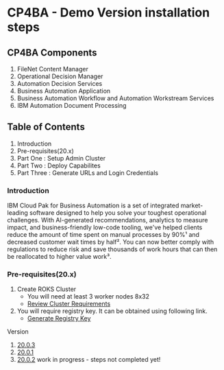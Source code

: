 # CP4BA - Demo Version installation steps

## CP4BA Components
1) FileNet Content Manager 
2) Operational Decision Manager 
3) Automation Decision Services 
4) Business Automation Application 
5) Business Automation Workflow and Automation Workstream Services
6) IBM Automation Document Processing

## Table of Contents
1. Introduction
2. Pre-requisites(20.x)
3. Part One : Setup Admin Cluster
4. Part Two : Deploy Capabilites
5. Part Three : Generate URLs and Login Credentials

### Introduction
IBM Cloud Pak for Business Automation is a set of integrated market-leading software designed to help you solve your toughest operational challenges. With AI-generated recommendations, analytics to measure impact, and business-friendly low-code tooling, we've helped clients reduce the amount of time spent on manual processes by 90%¹ and decreased customer wait times by half². You can now better comply with regulations to reduce risk and save thousands of work hours that can then be reallocated to higher value work³.

### Pre-requisites(20.x)
1. Create ROKS Cluster </br>
   - You will need at least 3 worker nodes 8x32 </br>
   - [Review Cluster Requirements](https://www.ibm.com/docs/en/cloud-paks/cp-biz-automation/20.0.x?topic=deployment-identifying-infrastructure-requirements)
2. You will require registry key. It can be obtained using following link.</br>
   - [Generate Registry Key](https://myibm.ibm.com/products-services/containerlibrary)

Version
1. [20.0.3](20.0.3.md)
2. [20.0.1](21.0.1.md)
3. [20.0.2](21.0.2.md) work in progress - steps not completed yet!
